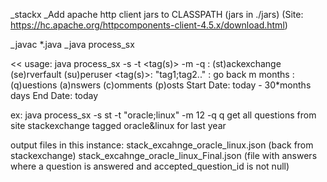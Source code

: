 _stackx
_Add apache http client jars to CLASSPATH (jars in ./jars)
(Site: https://hc.apache.org/httpcomponents-client-4.5.x/download.html)

_javac *.java
_java process_sx

<<
usage: java process_sx -s <site> -t <tag(s)> -m <months> -q <query>
       <site>: (st)ackexchange
               (se)rverfault
               (su)peruser
     <tag(s)>: "tag1;tag2.."
     <months>: go back m months
      <query>: (q)uestions
               (a)nswers
               (c)omments
               (p)osts
   Start Date: today - 30*months days 
     End Date: today

ex: java process_sx -s st -t "oracle;linux" -m 12 -q q
get all questions from site stackexchange tagged oracle&linux for last year

output files in this instance:
stack_excahnge_oracle_linux.json (back from stackexchange)
stack_excahnge_oracle_linux_Final.json (file with answers where a question is answered and 
accepted_question_id is not null)
>>
